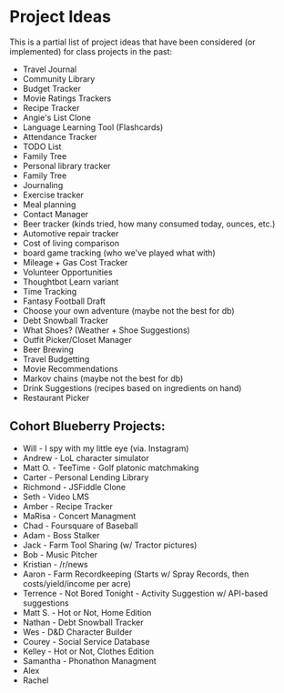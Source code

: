 # Project Ideas

This is a partial list of project ideas that have been considered (or implemented) for class projects in the past:

* Travel Journal
* Community Library
* Budget Tracker
* Movie Ratings Trackers
* Recipe Tracker
* Angie's List Clone
* Language Learning Tool (Flashcards)
* Attendance Tracker
* TODO List
* Family Tree
* Personal library tracker
* Family Tree
* Journaling
* Exercise tracker
* Meal planning
* Contact Manager
* Beer tracker (kinds tried, how many consumed today, ounces, etc.)
* Automotive repair tracker
* Cost of living comparison
* board game tracking (who we've played what with)
* Mileage + Gas Cost Tracker
* Volunteer Opportunities
* Thoughtbot Learn variant
* Time Tracking
* Fantasy Football Draft
* Choose your own adventure (maybe not the best for db)
* Debt Snowball Tracker
* What Shoes? (Weather + Shoe Suggestions)
* Outfit Picker/Closet Manager
* Beer Brewing
* Travel Budgetting
* Movie Recommendations
* Markov chains (maybe not the best for db)
* Drink Suggestions (recipes based on ingredients on hand)
* Restaurant Picker


## Cohort Blueberry Projects:

* Will - I spy with my little eye (via. Instagram)
* Andrew - LoL character simulator
* Matt O. - TeeTime - Golf platonic matchmaking
* Carter - Personal Lending Library
* Richmond - JSFiddle Clone
* Seth - Video LMS
* Amber - Recipe Tracker
* MaRisa - Concert Managment
* Chad - Foursquare of Baseball
* Adam - Boss Stalker
* Jack - Farm Tool Sharing (w/ Tractor pictures)
* Bob - Music Pitcher
* Kristian - /r/news
* Aaron - Farm Recordkeeping (Starts w/ Spray Records, then costs/yield/income per acre)
* Terrence - Not Bored Tonight - Activity Suggestion w/ API-based suggestions
* Matt S. - Hot or Not, Home Edition
* Nathan - Debt Snowball Tracker
* Wes - D&D Character Builder
* Courey - Social Service Database
* Kelley - Hot or Not, Clothes Edition
* Samantha - Phonathon Managment
* Alex
* Rachel
